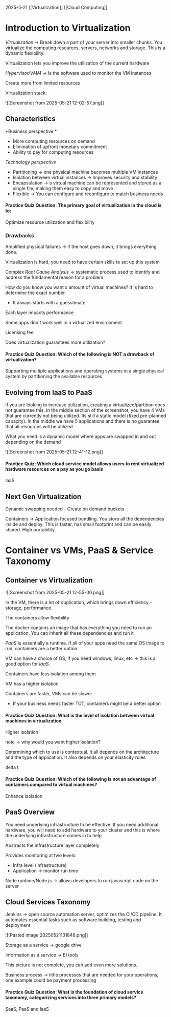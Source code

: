2025-5-21
[[Virtualization]] [[Cloud Computing]] 
# Introduction to Virtualization

*Virtualization* -> Break down a part of your server into smaller chunks. You virtualize the computing resources, servers, networks and storage. This is a dynamic flexibility.

Virtualization lets you improve the utilization of the current hardware

*Hypervisor/VMM* -> Is the software used to monitor the VM instances

Create more from limited resources

Virtualization stack:

![[Screenshot from 2025-05-21 12-02-57.png]]

## Characteristics
*Business perspective *
- More computing resources on demand
- Elimination of upfront monetary commitment
- Ability to pay for computing resources

*Technology perspective*
- Partitioning -> one physical machine becomes multiple VM instances
- Isolation between virtual instances -> Improves security and stability
- Encapsulation -> a virtual machine can be represented and stored as a single file, making them easy to copy and move 
- Flexible -> You can configure and reconfigure to match business needs


#### Practice Quiz Question: The primary goal of virtualization in the cloud is to:
Optimize resource utilization and flexibility

### Drawbacks

Amplified physical failures -> if the host goes down, it brings everything done.

Virtualization is hard, you need to have certain skills to set up this system

Complex *Root Cause Analysis* -> systematic process used to identify and address the fundamental reason for a problem 

How do you know you want x amount of virtual machines? It is hard to determine the exact number.
- It always starts with a guesstimate

Each layer impacts performance 

Some apps don't work well in a virtualized environment 

Licensing fee

Does virtualization guarantees more utilization?

#### Practice Quiz Question: Which of the following is NOT a drawback of virtualization?

Supporting multiple applications and operating systems in a single physical system by partitioning the available resources

## Evolving from IaaS to PaaS

If you are looking to increase utilization, creating a virtualized/partition does not guarantee this. In the middle section of the screenshot, you have 4 VMs that are currently not being utilized. Its still a static model (fixed pre-planned capacity). In the middle we have 5 applications and there is no guarantee that all resources will be utilized

What you need is a dynamic model where apps are swapped in and out depending on the demand

![[Screenshot from 2025-05-21 12-41-12.png]]

#### Practice Quiz: Which cloud service model allows users to rent virtualized hardware resources on a pay as you go basis
IaaS

## Next Gen Virtualization

Dynamic swapping needed - Create on demand buckets

Containers -> Application focused bundling. You store all the dependencies inside and deploy. This is faster, has small footprint and can be easily shared. High portability.

# Container vs VMs, PaaS & Service Taxonomy 

## Container vs Virtualization

![[Screenshot from 2025-05-21 12-55-00.png]]


In the VM, there is a lot of duplication, which brings down efficiency - storage, performance.

The containers allow flexibility 

The docker contains an image that has everything you need to run an application. You can inherit all these dependencies and run it 

*PaaS* is essentially a runtime. If all of your apps need the same OS image to run, containers are a better option.

VM can have a choice of OS, if you need windows, linux, etc -> this is a good option for *IaaS*. 

Containers have less isolation among them

VM has a higher isolation

Containers are faster, VMs can be slower 
- If your business needs faster TOT, containers might be a better option

#### Practice Quiz Question: What is the level of isolation between virtual machines in virtualization

Higher isolation

note -> why would you want higher isolation?


Determining which to use is contextual. It all depends on the architecture and the type of application. It also depends on your elasticity rules 

delta t

#### Practice Quiz Question: Which of the following is not an advantage of containers compared to virtual machines?
Enhance isolation

## PaaS Overview

You need underlying infrastructure to be effective. If you need additional hardware, you will need to add hardware to your cluster and this is where the underlying infrastructure comes in to help 

Abstracts the infrastructure layer completely 

Provides monitoring at two levels:
- Infra level (infrastructure)
- Application -> monitor run time 

Node runtime/Node.js -> allows developers to run javascript code on the server

## Cloud Services Taxonomy

Jenkins -> open source automation server, optimizes the CI/CD pipeline. It automates essential tasks such as software building, testing and deployment

![[Pasted image 20250521131846.png]]

Storage as a service -> google drive

Information as a service -> BI tools 

This picture is not complete, you can add even more solutions. 

Business process -> little processes that are needed for your operations, one example could be payment processing 

#### Practice Quiz Question: What is the foundation of cloud service taxonomy, categorizing services into three primary models?

SaaS, PaaS and IaaS 



